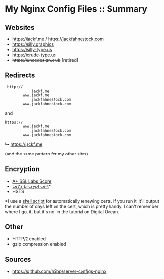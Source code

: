 # My Nginx Config Files :: Summary

## Websites
- https://jackf.me / https://jackfahnestock.com
- https://silly.graphics
- https://silly-type.us
- https://crude-type.us
- ~~https://unccdesign.club~~ [retired]

## Redirects

     http://
                jackf.me
            www.jackf.me
                jackfahnestock.com
            www.jackfahnestock.com

and

    https://
            www.jackf.me
                jackfahnestock.com
            www.jackfahnestock.com

↳ https://jackf.me

(and the same pattern for my other sites)

## Encryption

- [A+ SSL Labs Score](https://www.ssllabs.com/ssltest/analyze.html?d=jackf.me&latest)
- [Let's Encrypt cert](https://www.digitalocean.com/community/tutorials/how-to-secure-nginx-with-let-s-encrypt-on-ubuntu-14-04)*
- HSTS

*I use a [shell script](https://github.com/jackfahnestock/nginx-config/blob/master/webroot/webroot-renew--jackf.me) for automatically renewing certs. If you run it, it'll output the number of days left on the cert, which is pretty handy. I can't remember where I got it, but it's not in the tutorial on Digital Ocean.

## Other

- HTTP/2 enabled
- gzip compression enabled

## Sources

- https://github.com/h5bp/server-configs-nginx
